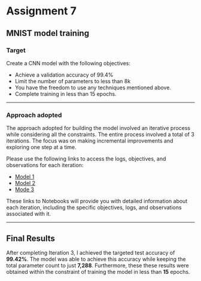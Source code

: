# Assignment 7

## MNIST model training

### Target
Create a CNN model with the following objectives:
*    Achieve a validation accuracy of 99.4%
*    Limit the number of parameters to less than 8k
*    You have the freedom to use any techniques mentioned above.
*    Complete training in less than 15 epochs.

---

### Approach adopted
The approach adopted for building the model involved an iterative process while considering all the constraints. 
The entire process involved a total of 3 iterations. The focus was on making incremental improvements and exploring one step at a time. 

Please use the following links to access the logs, objectives, and observations for each iteration:

*   [Model 1](./s7_01.ipynb)
*   [Model 2](./s7_02.ipynb)
*   [Mode 3](./s7_03.ipynb)

These links to Notebooks will provide you with detailed information about each iteration, including the specific objectives, logs, and observations associated with it.

---

## Final Results

After completing Iteration 3, I achieved the targeted test accuracy of __99.42%__. The model was able to achieve this accuracy while keeping the total parameter count to just __7,288__. Furthermore, these these results were obtained within the constraint of training the model in less than __15__ epochs.